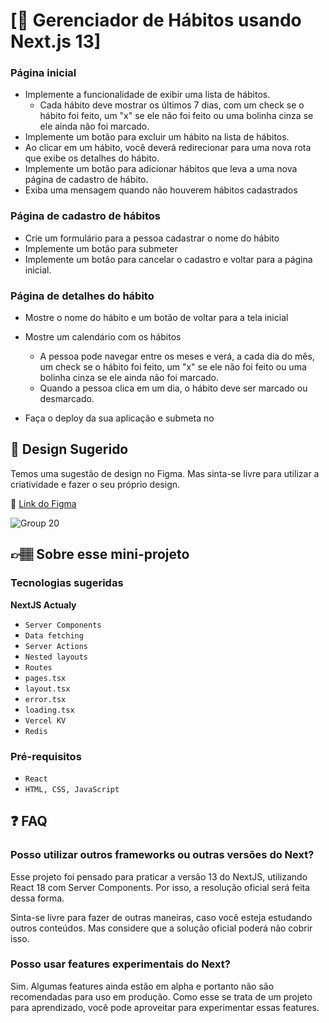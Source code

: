 # [📅 Gerenciador de Hábitos usando Next.js 13]

### Página inicial

- Implemente a funcionalidade de exibir uma lista de hábitos.
  - Cada hábito deve mostrar os últimos 7 dias, com um check se o hábito foi feito, um "x" se ele não foi feito ou uma bolinha cinza se ele ainda não foi marcado.
- Implemente um botão para excluir um hábito na lista de hábitos.
- Ao clicar em um hábito, você deverá redirecionar para uma nova rota que exibe os detalhes do hábito.
- Implemente um botão para adicionar hábitos que leva a uma nova página de cadastro de hábito.
- Exiba uma mensagem quando não houverem hábitos cadastrados

### Página de cadastro de hábitos

- Crie um formulário para a pessoa cadastrar o nome do hábito
- Implemente um botão para submeter
- Implemente um botão para cancelar o cadastro e voltar para a página inicial.

### Página de detalhes do hábito

- Mostre o nome do hábito e um botão de voltar para a tela inicial
- Mostre um calendário com os hábitos
  - A pessoa pode navegar entre os meses e verá, a cada dia do mês, um check se o hábito foi feito, um "x" se ele não foi feito ou uma bolinha cinza se ele ainda não foi marcado.
  - Quando a pessoa clica em um dia, o hábito deve ser marcado ou desmarcado.
    
- Faça o deploy da sua aplicação e submeta no 



## 🎨 Design Sugerido
Temos uma sugestão de design no Figma. Mas sinta-se livre para utilizar a criatividade e fazer o seu próprio design.

🔗 [Link do Figma](https://www.figma.com/file/suvmja6210ggZOO6Cpehjl/Mini-Projetos---Codante.io?type=design&node-id=1533-149&mode=design&t=tptjmPrWwZzLsv9Z-0)

![Group 20](https://github.com/codante-io/mp-gerenciador-habitos-next/assets/6475893/72c62cf3-f8da-4540-923e-0b064e2e0961)


## 👉🏽 Sobre esse mini-projeto
### Tecnologias sugeridas
**NextJS Actualy**

- `Server Components`
- `Data fetching`
- `Server Actions`
- `Nested layouts`
- `Routes`
- `pages.tsx`
- `layout.tsx`
- `error.tsx`
- `loading.tsx`
- `Vercel KV`
- `Redis`

### Pré-requisitos
- `React`
- `HTML, CSS, JavaScript`

## ❓ FAQ
### Posso utilizar outros frameworks ou outras versões do Next?
Esse projeto foi pensado para praticar a versão 13 do NextJS, utilizando React 18 com Server Components. Por isso, a resolução oficial será feita dessa forma.

Sinta-se livre para fazer de outras maneiras, caso você esteja estudando outros conteúdos. Mas considere que a solução oficial poderá não cobrir isso. 

### Posso usar features experimentais do Next?
Sim. Algumas features ainda estão em alpha e portanto não são recomendadas para uso em produção. Como esse se trata de um projeto para aprendizado, você pode aproveitar para experimentar essas features.